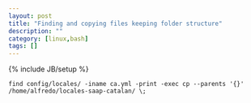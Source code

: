 ```yaml
---
layout: post
title: "Finding and copying files keeping folder structure"
description: ""
category: [linux,bash]
tags: []
---
```

{% include JB/setup %}

    find config/locales/ -iname ca.yml -print -exec cp --parents '{}' /home/alfredo/locales-saap-catalan/ \;
